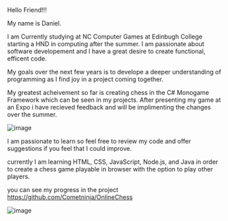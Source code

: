 Hello Friend!!!

My name is Daniel.

I am Currently studying at NC Computer Games at Edinbugh College starting a HND in computing after the summer. I am passionate about software developement and I have a great desire to create functional, efficent code.

My goals over the next few years is to develope a deeper understanding of programming as I find joy in a project coming together.

My greatest acheivement so far is creating chess in the C# Monogame Framework which can be seen in my projects.
After presenting my game at an Expo i have recieved feedback and will be implimenting the changes over the summer.

![image](https://github.com/Cometninja/Cometninja/assets/111768925/7b2b83ad-4d84-4e46-9089-bf8a14897d11)

I am passionate to learn so feel free to review my code and offer suggestions if you feel that I could improve.

currently I am learning HTML, CSS, JavaScript, Node.js, and Java in order to create a chess game playable in browser with the option to play other players.

you can see my progress in the project <https://github.com/Cometninja/OnlineChess>

![image](https://github.com/Cometninja/Cometninja/assets/111768925/9a999453-4ed6-40be-8fe2-d242df7b733e)







 
<!--
**Cometninja/Cometninja** is a ✨ _special_ ✨ repository because its `README.md` (this file) appears on your GitHub profile.

Here are some ideas to get you started:

- 🔭 I’m currently working on ...
- 🌱 I’m currently learning ...
- 👯 I’m looking to collaborate on ...
- 🤔 I’m looking for help with ...
- 💬 Ask me about ...
- 📫 How to reach me: ...
- 😄 Pronouns: ...
- ⚡ Fun fact: ...
-->
